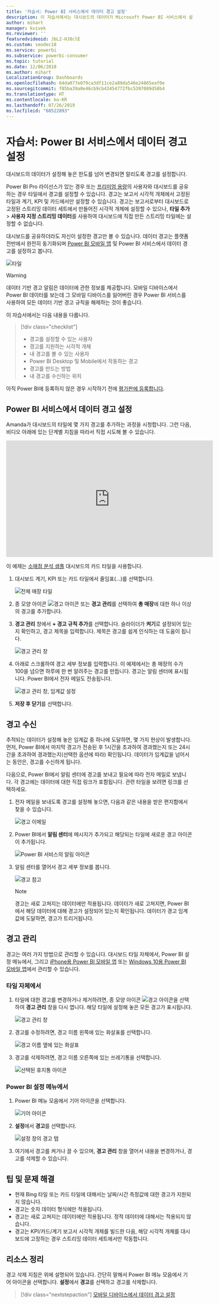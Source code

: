 ```yaml
---
title: '자습서: Power BI 서비스에서 데이터 경고 설정'
description: 이 자습서에서는 대시보드의 데이터가 Microsoft Power BI 서비스에서 설정한 한도를 넘어 변경되면 알리도록 경고를 설정하는 방법을 알아봅니다.
author: mihart
manager: kvivek
ms.reviewer: ''
featuredvideoid: JbL2-HJ8clE
ms.custom: seodec18
ms.service: powerbi
ms.subservice: powerbi-consumer
ms.topic: tutorial
ms.date: 12/06/2018
ms.author: mihart
LocalizationGroup: Dashboards
ms.openlocfilehash: 64da077e079ca3df11ce2a89da546e24865eaf0e
ms.sourcegitcommit: f05ba39a0e46cb9cb43454772fbc5397089d58b4
ms.translationtype: HT
ms.contentlocale: ko-KR
ms.lasthandoff: 07/26/2019
ms.locfileid: "68522893"
---
```

# <a name="tutorial-set-data-alerts-in-power-bi-service"></a>자습서: Power BI 서비스에서 데이터 경고 설정
대시보드의 데이터가 설정해 놓은 한도를 넘어 변경되면 알리도록 경고를 설정합니다.  

Power BI Pro 라이선스가 있는 경우 또는 [프리미엄 용량](../service-premium-what-is.md)의 사용자와 대시보드를 공유하는 경우 타일에서 경고를 설정할 수 있습니다. 경고는 보고서 시각적 개체에서 고정된 타일과 계기, KPI 및 카드에서만 설정할 수 있습니다. 경고는 보고서로부터 대시보드로 고정된 스트리밍 데이터 세트에서 만들어진 시각적 개체에 설정할 수 있으나, **타일 추가** > **사용자 지정 스트리밍 데이터**를 사용하여 대시보드에 직접 만든 스트리밍 타일에는 설정할 수 없습니다. 

대시보드를 공유하더라도 자신이 설정한 경고만 볼 수 있습니다. 데이터 경고는 플랫폼 전반에서 완전히 동기화되며 [Power BI 모바일 앱](mobile/mobile-set-data-alerts-in-the-mobile-apps.md) 및 Power BI 서비스에서 데이터 경고를 설정하고 봅니다. 

![타일](../media/service-set-data-alerts/powerbi-alert-types-new.png)

> [!WARNING]
> 데이터 기반 경고 알림은 데이터에 관한 정보를 제공합니다. 모바일 디바이스에서 Power BI 데이터를 보는데 그 모바일 디바이스를 잃어버린 경우 Power BI 서비스를 사용하여 모든 데이터 기반 경고 규칙을 해제하는 것이 좋습니다.
> 

이 자습서에서는 다음 내용을 다룹니다.
> [!div class="checklist"]
> * 경고를 설정할 수 있는 사용자
> * 경고를 지원하는 시각적 개체
> * 내 경고를 볼 수 있는 사용자
> * Power BI Desktop 및 Mobile에서 작동하는 경고
> * 경고를 만드는 방법
> * 내 경고를 수신하는 위치

아직 Power BI에 등록하지 않은 경우 시작하기 전에 [평가판에 등록합니다](https://app.powerbi.com/signupredirect?pbi_source=web).

## <a name="set-data-alerts-in-power-bi-service"></a>Power BI 서비스에서 데이터 경고 설정
Amanda가 대시보드의 타일에 몇 가지 경고를 추가하는 과정을 시청합니다. 그런 다음, 비디오 아래에 있는 단계별 지침을 따라서 직접 시도해 볼 수 있습니다.

<iframe width="560" height="315" src="https://www.youtube.com/embed/JbL2-HJ8clE" frameborder="0" allowfullscreen></iframe>

이 예제는 [소매점 분석 샘플](http://go.microsoft.com/fwlink/?LinkId=529778) 대시보드의 카드 타일을 사용합니다.

1. 대시보드 계기, KPI 또는 카드 타일에서 줄임표(...)를 선택합니다.
   
   ![전체 매장 타일](media/end-user-alerts/powerbi-card.png)
2. 종 모양 아이콘 ![경고 아이콘](media/end-user-alerts/power-bi-bell-icon.png) 또는 **경고 관리**를 선택하여 **총 매장**에 대한 하나 이상의 경고를 추가합니다.
   
1. **경고 관리** 창에서 **+ 경고 규칙 추가**를 선택합니다.  슬라이더가 **켜기**로 설정되어 있는지 확인하고, 경고 제목을 입력합니다. 제목은 경고를 쉽게 인식하는 데 도움이 됩니다.
   
   ![경고 관리 창](media/end-user-alerts/powerbi-alert-title.png)
4. 아래로 스크롤하여 경고 세부 정보를 입력합니다.  이 예제에서는 총 매장의 수가 100을 넘으면 하루에 한 번 알려주는 경고를 만듭니다. 경고는 알림 센터에 표시됩니다. Power BI에서 전자 메일도 전송됩니다.
   
   ![경고 관리 창, 임계값 설정](media/end-user-alerts/power-bi-set-alert-details.png)
5. **저장 후 닫기**를 선택합니다.

## <a name="receiving-alerts"></a>경고 수신
추적되는 데이터가 설정해 놓은 임계값 중 하나에 도달하면, 몇 가지 현상이 발생합니다. 먼저, Power BI에서 마지막 경고가 전송된 후 1시간을 초과하여 경과했는지 또는 24시간을 초과하여 경과했는지(선택한 옵션에 따라) 확인됩니다. 데이터가 임계값을 넘어서는 동안은, 경고를 수신하게 됩니다.

다음으로, Power BI에서 알림 센터에 경고를 보내고 필요에 따라 전자 메일로 보냅니다. 각 경고에는 데이터에 대한 직접 링크가 포함됩니다. 관련 타일을 보려면 링크를 선택하세요.  

1. 전자 메일을 보내도록 경고를 설정해 놓으면, 다음과 같은 내용을 받은 편지함에서 찾을 수 있습니다.
   
   ![경고 이메일](media/end-user-alerts/powerbi-alerts-email.png)
2. Power BI에서 **알림 센터**에 메시지가 추가되고 해당되는 타일에 새로운 경고 아이콘이 추가됩니다.
   
   ![Power BI 서비스의 알림 아이콘](media/end-user-alerts/powerbi-alert-notifications.png)
3. 알림 센터를 열어서 경고 세부 정보를 봅니다.
   
    ![경고 참고](media/end-user-alerts/powerbi-alert-notification.png)
   
   > [!NOTE]
   > 경고는 새로 고쳐지는 데이터에만 적용됩니다. 데이터가 새로 고쳐지면, Power BI에서 해당 데이터에 대해 경고가 설정되어 있는지 확인됩니다. 데이터가 경고 임계값에 도달하면, 경고가 트리거됩니다.
   > 
   > 

## <a name="managing-alerts"></a>경고 관리
경고는 여러 가지 방법으로 관리할 수 있습니다. 대시보드 타일 자체에서, Power BI 설정 메뉴에서, 그리고 [ iPhone용 Power BI 모바일 앱](mobile/mobile-set-data-alerts-in-the-mobile-apps.md) 또는 [Windows 10용 Power BI 모바일 앱](mobile/mobile-set-data-alerts-in-the-mobile-apps.md)에서 관리할 수 있습니다.

### <a name="from-the-tile-itself"></a>타일 자체에서
1. 타일에 대한 경고를 변경하거나 제거하려면, 종 모양 아이콘 ![경고 아이콘](media/end-user-alerts/power-bi-bell-icon.png)을 선택하여 **경고 관리** 창을 다시 엽니다. 해당 타일에 설정해 놓은 모든 경고가 표시됩니다.
   
    ![경고 관리 창](media/end-user-alerts/powerbi-see-alerts.png)
2. 경고를 수정하려면, 경고 이름 왼쪽에 있는 화살표를 선택합니다.
   
    ![경고 이름 옆에 있는 화살표](media/end-user-alerts/powerbi-see-alerts-arrow.png)
3. 경고를 삭제하려면, 경고 이름 오른쪽에 있는 쓰레기통을 선택합니다.
   
      ![선택된 휴지통 아이콘](media/end-user-alerts/powerbi-see-alerts-delete.png)

### <a name="from-the-power-bi-settings-menu"></a>Power BI 설정 메뉴에서
1. Power BI 메뉴 모음에서 기어 아이콘을 선택합니다.
   
    ![기어 아이콘](media/end-user-alerts/powerbi-gear-icon.png)
2. **설정**에서 **경고**를 선택합니다.
   
    ![설정 창의 경고 탭](media/end-user-alerts/powerbi-alert-settings.png)
3. 여기에서 경고를 켜거나 끌 수 있으며, **경고 관리** 창을 열어서 내용을 변경하거나, 경고를 삭제할 수 있습니다.

## <a name="tips-and-troubleshooting"></a>팁 및 문제 해결
* 현재 Bing 타일 또는 카드 타일에 대해서는 날짜/시간 측정값에 대한 경고가 지원되지 않습니다.
* 경고는 숫자 데이터 형식에만 적용됩니다.
* 경고는 새로 고쳐지는 데이터에만 적용됩니다. 정적 데이터에 대해서는 적용되지 않습니다.
* 경고는 KPI/카드/계기 보고서 시각적 개체를 빌드한 다음, 해당 시각적 개체를 대시보드에 고정하는 경우 스트리밍 데이터 세트에서만 작동합니다.

## <a name="clean-up-resources"></a>리소스 정리
경고 삭제 지침은 위에 설명되어 있습니다. 간단히 말해서 Power BI 메뉴 모음에서 기어 아이콘을 선택합니다. **설정**에서 **경고**를 선택하고 경고를 삭제합니다.

> [!div class="nextstepaction"]
> [모바일 디바이스에서 데이터 경고 설정](mobile/mobile-set-data-alerts-in-the-mobile-apps.md)



